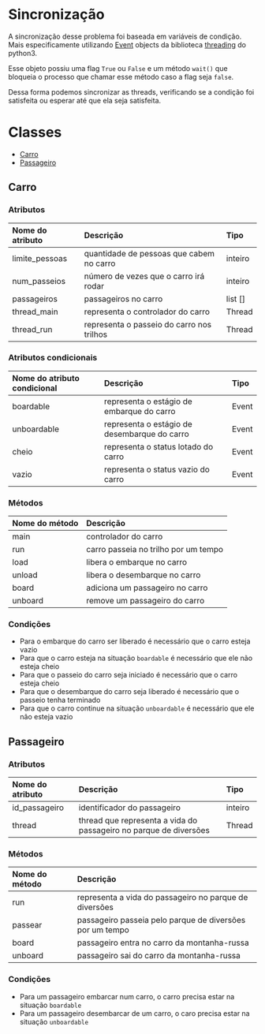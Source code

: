 # Sincronização

A sincronização desse problema foi baseada em variáveis de condição.  
Mais especificamente utilizando [Event](https://docs.python.org/3/library/threading.html#event-objects) objects da biblioteca [threading](https://docs.python.org/3/library/threading.html) do python3.

Esse objeto possiu uma flag `True` ou `False` e um método `wait()` que bloqueia o processo que chamar esse método caso a flag seja `false`.

Dessa forma podemos sincronizar as threads, verificando se a condição foi satisfeita ou esperar até que ela seja satisfeita.

# Classes

* [Carro](#carro)
* [Passageiro](#passageiro)

## Carro

### Atributos

| Nome do atributo | Descrição | Tipo |
| :--- | :--- | :--- |
| limite\_pessoas | quantidade de pessoas que cabem no carro | inteiro |
| num\_passeios | número de vezes que o carro irá rodar | inteiro |
| passageiros | passageiros no carro | list \[\] |
| thread\_main | representa o controlador do carro | Thread |
| thread\_run | representa o passeio do carro nos trilhos | Thread |

### Atributos condicionais

| Nome do atributo condicional | Descrição | Tipo |
| :--- | :--- | :--- |
| boardable | representa o estágio de embarque do carro | Event |
| unboardable | representa o estágio de desembarque do carro | Event |
| cheio | representa o status lotado do carro | Event |
| vazio | representa o status vazio do carro | Event |

### Métodos

| Nome do método | Descrição |
| :--- | :--- |
| main | controlador do carro |
| run | carro passeia no trilho por um tempo |
| load | libera o embarque no carro |
| unload | libera o desembarque no carro |
| board | adiciona um passageiro no carro |
| unboard | remove um passageiro do carro |

### Condições

* Para o embarque do carro ser liberado é necessário que o carro esteja vazio
* Para que o carro esteja na situação `boardable` é necessário que ele não esteja cheio
* Para que o passeio do carro seja iniciado é necessário que o carro esteja cheio
* Para que o desembarque do carro seja liberado é necessário que o passeio tenha terminado
* Para que o carro continue na situação `unboardable` é necessário que ele não esteja vazio

## Passageiro

### Atributos

| Nome do atributo | Descrição | Tipo |
| :--- | :--- | :--- |
| id\_passageiro | identificador do passageiro | inteiro |
| thread | thread que representa a vida do passageiro no parque de diversões | Thread |

### Métodos

| Nome do método | Descrição |
| :--- | :--- |
| run | representa a vida do passageiro no parque de diversões |
| passear | passageiro passeia pelo parque de diversões por um tempo |
| board | passageiro entra no carro da montanha-russa |
| unboard | passageiro sai do carro da montanha-russa |

### Condições

* Para um passageiro embarcar num carro, o carro precisa estar na situação `boardable`
* Para um passageiro desembarcar de um carro, o caro precisa estar na situação `unboardable`




